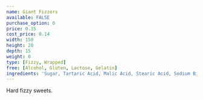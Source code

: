 ```yaml
---
name: Giant Fizzers
available: FALSE
purchase_option: 0
price: 0.35
cost_price: 0.14
width: 150
height: 20
depth: 15
weight: 0
type: [Fizzy, Wrapped]
free: [Alcohol, Gluten, Lactose, Gelatin]
ingredients: 'Sugar, Tartaric Acid, Malic Acid, Stearic Acid, Sodium Bicarbonate, Modified Starch, Magnesium Stearate, Anti-Caking Agent: Magnesium Carbonate; Flavourings, Colours: Anthocyanins, Copper Chlorophyllin, Curcumin, Lutein, Paprika'
---
```

Hard fizzy sweets.
